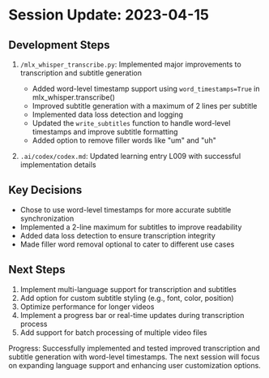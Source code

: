 # Session Update: 2023-04-15

## Development Steps

1. `/mlx_whisper_transcribe.py`: Implemented major improvements to transcription and subtitle generation
   - Added word-level timestamp support using `word_timestamps=True` in mlx_whisper.transcribe()
   - Improved subtitle generation with a maximum of 2 lines per subtitle
   - Implemented data loss detection and logging
   - Updated the `write_subtitles` function to handle word-level timestamps and improve subtitle formatting
   - Added option to remove filler words like "um" and "uh"

2. `.ai/codex/codex.md`: Updated learning entry L009 with successful implementation details

## Key Decisions

- Chose to use word-level timestamps for more accurate subtitle synchronization
- Implemented a 2-line maximum for subtitles to improve readability
- Added data loss detection to ensure transcription integrity
- Made filler word removal optional to cater to different use cases

## Next Steps

1. Implement multi-language support for transcription and subtitles
2. Add option for custom subtitle styling (e.g., font, color, position)
3. Optimize performance for longer videos
4. Implement a progress bar or real-time updates during transcription process
5. Add support for batch processing of multiple video files

Progress: Successfully implemented and tested improved transcription and subtitle generation with word-level timestamps. The next session will focus on expanding language support and enhancing user customization options.